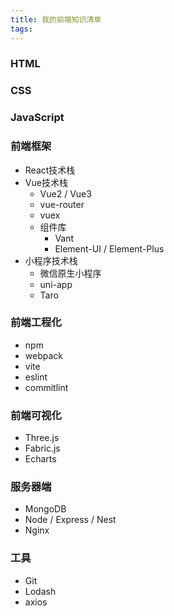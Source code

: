 ```yaml
---
title: 我的前端知识清单
tags:
---
```


### HTML
### CSS
### JavaScript

### 前端框架
- React技术栈
- Vue技术栈
  - Vue2 / Vue3
  - vue-router
  - vuex
  - 组件库
    - Vant
    - Element-UI / Element-Plus
- 小程序技术栈
  - 微信原生小程序
  - uni-app
  - Taro

### 前端工程化
- npm
- webpack
- vite
- eslint
- commitlint

### 前端可视化
- Three.js
- Fabric.js
- Echarts

### 服务器端
- MongoDB
- Node / Express / Nest
- Nginx

### 工具
- Git
- Lodash
- axios